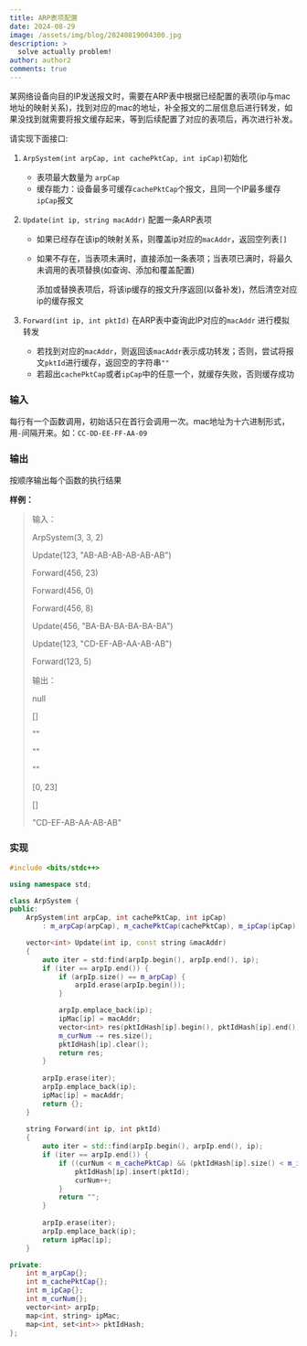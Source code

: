 ```yaml
---
title: ARP表项配置
date: 2024-08-29
image: /assets/img/blog/20240819004300.jpg
description: >
  solve actually problem!
author: author2
comments: true
---
```


某网络设备向目的IP发送报文时，需要在ARP表中根据已经配置的表项(ip与mac地址的映射关系)，找到对应的mac的地址，补全报文的二层信息后进行转发，如果没找到就需要将报文缓存起来，等到后续配置了对应的表项后，再次进行补发。

请实现下面接口:

1. `ArpSystem(int arpCap, int cachePktCap, int ipCap)`初始化

    - 表项最大数量为 `arpCap`
    - 缓存能力：设备最多可缓存`cachePktCap`个报文，且同一个IP最多缓存`ipCap`报文

2. `Update(int ip, string macAddr)` 配置一条ARP表项

    - 如果已经存在该ip的映射关系，则覆盖ip对应的`macAddr`，返回空列表`[]`

    - 如果不存在，当表项未满时，直接添加一条表项；当表项已满时，将最久未调用的表项替换(如查询、添加和覆盖配置)

        添加或替换表项后，将该ip缓存的报文升序返回(以备补发)，然后清空对应ip的缓存报文

3. `Forward(int ip, int pktId)` 在ARP表中查询此IP对应的`macAddr` 进行模拟转发
    - 若找到对应的`macAddr`，则返回该`macAddr`表示成功转发；否则，尝试将报文`pktId`进行缓存，返回空的字符串`""`
    - 若超出`cachePktCap`或者`ipCap`中的任意一个，就缓存失败，否则缓存成功

### 输入

每行有一个函数调用，初始话只在首行会调用一次。mac地址为十六进制形式，用`-`间隔开来。如：`CC-DD-EE-FF-AA-09`

### 输出

按顺序输出每个函数的执行结果

**样例：**

> 输入：
>
> ArpSystem(3, 3, 2)
>
> Update(123, "AB-AB-AB-AB-AB-AB")
>
> Forward(456, 23)
>
> Forward(456, 0)
>
> Forward(456, 8)
>
> Update(456, "BA-BA-BA-BA-BA-BA")
>
> Update(123, "CD-EF-AB-AA-AB-AB")
>
> Forward(123, 5)
>
> 输出：
>
> null
>
> []
>
> ""
>
> ""
>
> ""
>
> [0, 23]
>
> []
>
> "CD-EF-AB-AA-AB-AB"



### 实现

```c++
#include <bits/stdc++>

using namespace std;

class ArpSystem {
public:
    ArpSystem(int arpCap, int cachePktCap, int ipCap)
        : m_arpCap(arpCap), m_cachePktCap(cachePktCap), m_ipCap(ipCap) {}

    vector<int> Update(int ip, const string &macAddr)
    {
        auto iter = std:find(arpIp.begin(), arpIp.end(), ip);
        if (iter == arpIp.end()) {
            if (arpIp.size() == m_arpCap) {
                arpId.erase(arpIp.begin());
            }

            arpIp.emplace_back(ip);
            ipMac[ip] = macAddr;
            vector<int> res(pktIdHash[ip].begin(), pktIdHash[ip].end());
            m_curNum -= res.size();
            pktIdHash[ip].clear();
            return res;
        }
        
        arpIp.erase(iter);
        arpIp.emplace_back(ip);
        ipMac[ip] = macAddr;
        return {};
    }
    
    string Forward(int ip, int pktId)
    {
		auto iter = std::find(arpIp.begin(), arpIp.end(), ip);
        if (iter == arpIp.end()) {
            if ((curNum < m_cachePktCap) && (pktIdHash[ip].size() < m_ipCap)) {
                pktIdHash[ip].insert(pktId);
                curNum++;
            }
            return "";
        }
        
        arpIp.erase(iter);
        arpIp.emplace_back(ip);
        return ipMac[ip];
    }

private:
    int m_arpCap{};
    int m_cachePktCap{};
    int m_ipCap{};
    int m_curNum{};
    vector<int> arpIp;
    map<int, string> ipMac;
    map<int, set<int>> pktIdHash;
};
```

